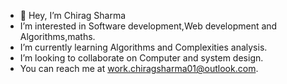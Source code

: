 - 👋 Hey, I’m Chirag Sharma
- I’m interested in Software development,Web development and Algorithms,maths.
- I’m currently learning Algorithms and Complexities analysis.
- I’m looking to collaborate on Computer and system design.
- You can reach me at  work.chiragsharma01@outlook.com. 

<!---
chiragsharrma/chiragsharrma is a ✨ special ✨ repository because its `README.md` (this file) appears on your GitHub profile.
You can click the Preview link to take a look at your changes.
--->
